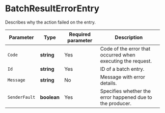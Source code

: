 # BatchResultErrorEntry

Describes why the action failed on the entry.

| Parameter | Type | Required parameter | Description |
----- | ----- | ----- | -----
| `Code` | **string** | Yes | Code of the error that occurred when executing the request. |
| `Id` | **string** | Yes | ID of a batch entry. |
| `Message` | **string** | No | Message with error details. |
| `SenderFault` | **boolean** | Yes | Specifies whether the error happened due to the producer. |